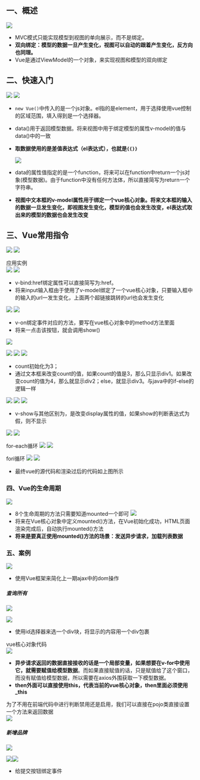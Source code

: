 ## 一、概述
![](assets/12Vue/file-20250718183210283.png)
* MVC模式只能实现模型到视图的单向展示，而不是绑定。
* **双向绑定：模型的数据一旦产生变化，视图可以自动的跟着产生变化，反方向也同理。**
* Vue是通过ViewModel的一个对象，来实现视图和模型的双向绑定


## 二、快速入门
![](assets/12Vue/file-20250719130011622.png)
![](assets/12Vue/file-20250719131836134.png)
* `new Vue()`中传入的是一个js对象。el指的是element，用于选择使用vue控制的区域范围，填入得到是一个选择器。
* data()用于返回模型数据。将来视图中用于绑定模型的属性v-model的值与data()中的一致
* **取数据使用的是差值表达式（el表达式），也就是`{{}}`**

	![](assets/12Vue/file-20250719135646432.png)  
* data的属性值指定的是一个function，将来可以在function中return一个js对象(模型数据)。由于function中没有任何方法体，所以直接简写为return一个字符串。
* **视图中文本框的v-model属性用于绑定一个vue核心对象。将来文本框的输入的数据一旦发生变化，即视图发生变化，模型的值也会发生改变，el表达式取出来的模型的数据也会发生改变**

## 三、Vue常用指令
![](assets/12Vue/file-20250719132340898.png)
![](assets/12Vue/file-20250719133220249.png)

应用实例  
![](assets/12Vue/file-20250719132805978.png)
![](assets/12Vue/file-20250719132747199.png)
* v-bind:href绑定属性可以直接简写为:href。
* 将来input输入框由于使用了v-model绑定了一个vue核心对象，只要输入框中的输入的url一发生变化，上面两个超链接跳转的url也会发生变化

![](assets/12Vue/file-20250719133402256.png)
![](assets/12Vue/file-20250719133655095.png)
* v-on绑定事件对应的方法，要写在vue核心对象中的method方法里面
* 将来一点击该按钮，就会调用show()


![](assets/12Vue/file-20250719133840844.png)

![](assets/12Vue/file-20250719134025923.png)
![](assets/12Vue/file-20250719134037741.png)
![](assets/12Vue/file-20250719134217572.png)
* count初始化为3；
* 通过文本框来改变count的值，如果count的值是3，那么只显示div1。如果改变count的值为4，那么就显示div2；else，就显示div3。与java中的if-else的逻辑一样

![](assets/12Vue/file-20250719134440955.png)
![](assets/12Vue/file-20250719134416995.png)
![](assets/12Vue/file-20250719134359891.png)
* v-show与其他区别为，是改变display属性的值，如果show的判断表达式为假，则不显示

![](assets/12Vue/file-20250719135737312.png)
![](assets/12Vue/file-20250719135813616.png)

for-each循环
![](assets/12Vue/file-20250719135847456.png)
![](assets/12Vue/file-20250719135906232.png)

fori循环
![](assets/12Vue/file-20250719140139787.png)
![](assets/12Vue/file-20250719140146404.png)
* 最终vue的源代码和渲染过后的代码如上图所示
### 四、Vue的生命周期
 ![](assets/12Vue/file-20250719140325821.png)
 * 8个生命周期的方法只需要知道mounted一个即可
	![](assets/12Vue/file-20250719140420614.png)
* 将来在Vue核心对象中定义mounted()方法，在Vue初始化成功，HTML页面渲染完成后，自动执行mounted()方法
* **将来是要真正使用mounted()方法的场景：发送异步请求，加载列表数据**


### 五、案例
![](assets/12Vue/file-20250722134844673.png)
* 使用Vue框架来简化上一期ajax中的dom操作

##### 查询所有
![](assets/12Vue/file-20250722135029238.png)

![](assets/12Vue/file-20250722140744124.png)
* 使用id选择器来选一个div块，将显示的内容用一个div包裹


vue核心对象代码  
![](assets/12Vue/file-20250722140830235.png)
* **异步请求返回的数据直接接收的话是一个局部变量，如果想要在v-for中使用它，就需要赋值给模型数据**。而如果直接赋值的话，只是赋值给了这个窗口，而没有赋值给模型数据，所以需要在axios外围获取一下模型数据。
* **then外面可以直接使用this，代表当前的vue核心对象，then里面必须使用_this**


为了不用在前端代码中进行判断禁用还是启用，我们可以直接在pojo类直接设置一个方法来返回数据  
![](assets/12Vue/file-20250722140619610.png)


##### 新增品牌
![](assets/12Vue/file-20250722141041304.png)

![](assets/12Vue/file-20250722141604533.png)![](assets/12Vue/file-20250722141630581.png)
* 给提交按钮绑定事件